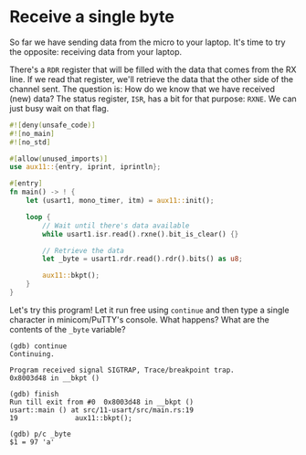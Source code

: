 # Receive a single byte

So far we have sending data from the micro to your laptop. It's time to try the opposite: receiving
data from your laptop.

There's a `RDR` register that will be filled with the data that comes from the RX line. If we read
that register, we'll retrieve the data that the other side of the channel sent. The question is: How
do we know that we have received (new) data? The status register, `ISR`, has a bit for that purpose:
`RXNE`. We can just busy wait on that flag.

``` rust
#![deny(unsafe_code)]
#![no_main]
#![no_std]

#[allow(unused_imports)]
use aux11::{entry, iprint, iprintln};

#[entry]
fn main() -> ! {
    let (usart1, mono_timer, itm) = aux11::init();

    loop {
        // Wait until there's data available
        while usart1.isr.read().rxne().bit_is_clear() {}

        // Retrieve the data
        let _byte = usart1.rdr.read().rdr().bits() as u8;

        aux11::bkpt();
    }
}
```

Let's try this program! Let it run free using `continue` and then type a single character in
minicom/PuTTY's console. What happens? What are the contents of the `_byte` variable?

```
(gdb) continue
Continuing.

Program received signal SIGTRAP, Trace/breakpoint trap.
0x8003d48 in __bkpt ()

(gdb) finish
Run till exit from #0  0x8003d48 in __bkpt ()
usart::main () at src/11-usart/src/main.rs:19
19              aux11::bkpt();

(gdb) p/c _byte
$1 = 97 'a'
```
